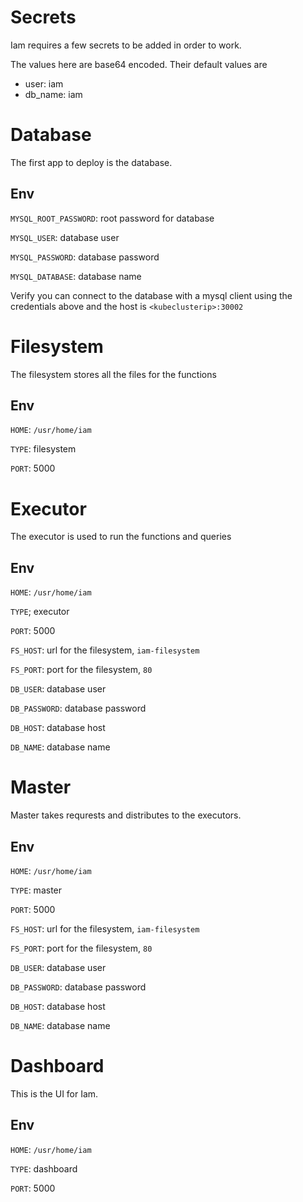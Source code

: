 # Secrets
Iam requires a few secrets to be added in order to work.

The values here are base64 encoded. Their default values are
- user: iam
- db_name: iam

# Database
The first app to deploy is the database.

## Env
`MYSQL_ROOT_PASSWORD`: root password for database

`MYSQL_USER`: database user

`MYSQL_PASSWORD`: database password

`MYSQL_DATABASE`: database name

Verify you can connect to the database with a mysql client using the credentials above and the host is `<kubeclusterip>:30002`

# Filesystem
The filesystem stores all the files for the functions

## Env
`HOME`: `/usr/home/iam`

`TYPE`: filesystem

`PORT`: 5000

# Executor
The executor is used to run the functions and queries

## Env
`HOME`: `/usr/home/iam`

`TYPE`; executor

`PORT`: 5000

`FS_HOST`: url for the filesystem, `iam-filesystem`

`FS_PORT`: port for the filesystem, `80`

`DB_USER`: database user

`DB_PASSWORD`: database password

`DB_HOST`: database host

`DB_NAME`: database name

# Master
Master takes requrests and distributes to the executors.

## Env
`HOME`: `/usr/home/iam`

`TYPE`: master

`PORT`: 5000

`FS_HOST`: url for the filesystem, `iam-filesystem`

`FS_PORT`: port for the filesystem, `80`

`DB_USER`: database user

`DB_PASSWORD`: database password

`DB_HOST`: database host

`DB_NAME`: database name

# Dashboard
This is the UI for Iam.

## Env
`HOME`: `/usr/home/iam`

`TYPE`: dashboard

`PORT`: 5000